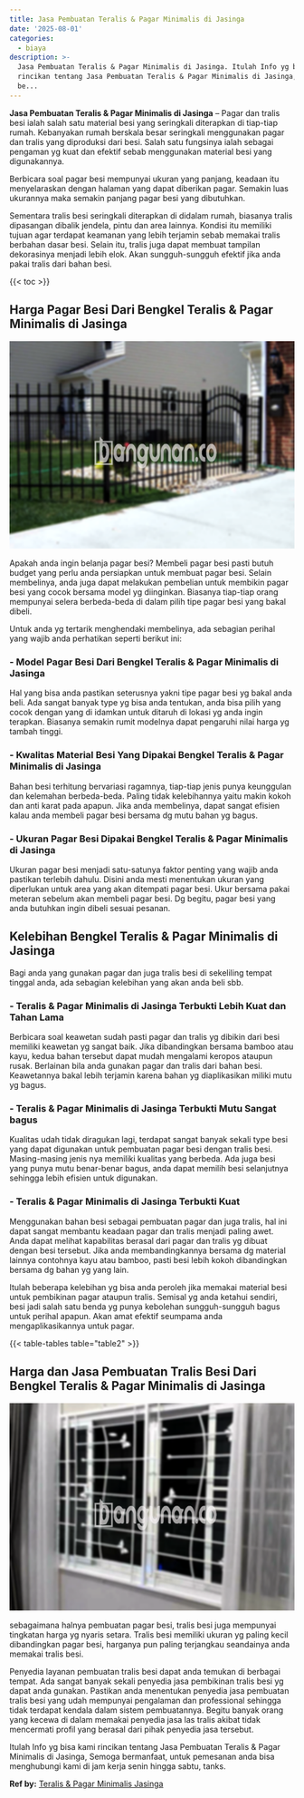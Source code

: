 ```yaml
---
title: Jasa Pembuatan Teralis & Pagar Minimalis di Jasinga
date: '2025-08-01'
categories:
  - biaya
description: >-
  Jasa Pembuatan Teralis & Pagar Minimalis di Jasinga. Itulah Info yg bisa kami
  rincikan tentang Jasa Pembuatan Teralis & Pagar Minimalis di Jasinga, Semoga
  be...
---
```


**Jasa Pembuatan Teralis & Pagar Minimalis di Jasinga** – Pagar dan tralis besi ialah salah satu material besi yang seringkali diterapkan di tiap-tiap rumah. Kebanyakan rumah berskala besar seringkali menggunakan pagar dan tralis yang diproduksi dari besi. Salah satu fungsinya ialah sebagai pengaman yg kuat dan efektif sebab menggunakan material besi yang digunakannya.

Berbicara soal pagar besi mempunyai ukuran yang panjang, keadaan itu menyelaraskan dengan halaman yang dapat diberikan pagar. Semakin luas ukurannya maka semakin panjang pagar besi yang dibutuhkan.

Sementara tralis besi seringkali diterapkan di didalam rumah, biasanya tralis dipasangan dibalik jendela, pintu dan area lainnya. Kondisi itu memiliki tujuan agar terdapat keamanan yang lebih terjamin sebab memakai tralis berbahan dasar besi. Selain itu, tralis juga dapat membuat tampilan dekorasinya menjadi lebih elok. Akan sungguh-sungguh efektif jika anda pakai tralis dari bahan besi.

{{< toc >}}

## Harga Pagar Besi Dari Bengkel Teralis & Pagar Minimalis di Jasinga

![Jasa Pembuatan Teralis & Pagar Minimalis di Jasinga](/images/pagar-minimalis-murah-67.png)

Apakah anda ingin belanja pagar besi? Membeli pagar besi pasti butuh budget yang perlu anda persiapkan untuk membuat pagar besi. Selain membelinya, anda juga dapat melakukan pembelian untuk membikin pagar besi yang cocok bersama model yg diinginkan. Biasanya tiap-tiap orang mempunyai selera berbeda-beda di dalam pilih tipe pagar besi yang bakal dibeli.

Untuk anda yg tertarik menghendaki membelinya, ada sebagian perihal yang wajib anda perhatikan seperti berikut ini:
### \- Model Pagar Besi Dari Bengkel Teralis & Pagar Minimalis di Jasinga

Hal yang bisa anda pastikan seterusnya yakni tipe pagar besi yg bakal anda beli. Ada sangat banyak type yg bisa anda tentukan, anda bisa pilih yang cocok dengan yang di idamkan untuk ditaruh di lokasi yg anda ingin terapkan. Biasanya semakin rumit modelnya dapat pengaruhi nilai harga yg tambah tinggi.

### \- Kwalitas Material Besi Yang Dipakai Bengkel Teralis & Pagar Minimalis di Jasinga

Bahan besi terhitung bervariasi ragamnya, tiap-tiap jenis punya keunggulan dan kelemahan berbeda-beda. Paling tidak kelebihannya yaitu makin kokoh dan anti karat pada apapun. Jika anda membelinya, dapat sangat efisien kalau anda membeli pagar besi bersama dg mutu bahan yg bagus.

### \- Ukuran Pagar Besi Dipakai Bengkel Teralis & Pagar Minimalis di Jasinga

Ukuran pagar besi menjadi satu-satunya faktor penting yang wajib anda pastikan terlebih dahulu. Disini anda mesti menentukan ukuran yang diperlukan untuk area yang akan ditempati pagar besi. Ukur bersama pakai meteran sebelum akan membeli pagar besi. Dg begitu, pagar besi yang anda butuhkan ingin dibeli sesuai pesanan.

## Kelebihan Bengkel Teralis & Pagar Minimalis di Jasinga

Bagi anda yang gunakan pagar dan juga tralis besi di sekeliling tempat tinggal anda, ada sebagian kelebihan yang akan anda beli sbb.

### \- Teralis & Pagar Minimalis di Jasinga Terbukti Lebih Kuat dan Tahan Lama

Berbicara soal keawetan sudah pasti pagar dan tralis yg dibikin dari besi memiliki keawetan yg sangat baik. Jika dibandingkan bersama bamboo atau kayu, kedua bahan tersebut dapat mudah mengalami keropos ataupun rusak. Berlainan bila anda gunakan pagar dan tralis dari bahan besi. Keawetannya bakal lebih terjamin karena bahan yg diaplikasikan miliki mutu yg bagus.

### \- Teralis & Pagar Minimalis di Jasinga Terbukti Mutu Sangat bagus

Kualitas udah tidak diragukan lagi, terdapat sangat banyak sekali type besi yang dapat digunakan untuk pembuatan pagar besi dengan tralis besi. Masing-masing jenis nya memiliki kualitas yang berbeda. Ada juga besi yang punya mutu benar-benar bagus, anda dapat memilih besi selanjutnya sehingga lebih efisien untuk digunakan.

### \- Teralis & Pagar Minimalis di Jasinga Terbukti Kuat

Menggunakan bahan besi sebagai pembuatan pagar dan juga tralis, hal ini dapat sangat membantu keadaan pagar dan tralis menjadi paling awet. Anda dapat melihat kapabilitas berasal dari pagar dan tralis yg dibuat dengan besi tersebut. Jika anda membandingkannya bersama dg material lainnya contohnya kayu atau bamboo, pasti besi lebih kokoh dibandingkan bersama dg bahan yg yang lain.

Itulah beberapa kelebihan yg bisa anda peroleh jika memakai material besi untuk pembikinan pagar ataupun tralis. Semisal yg anda ketahui sendiri, besi jadi salah satu benda yg punya kebolehan sungguh-sungguh bagus untuk perihal apapun. Akan amat efektif seumpama anda mengaplikasikannya untuk pagar.

{{< table-tables table="table2" >}}

## Harga dan Jasa Pembuatan Tralis Besi Dari Bengkel Teralis & Pagar Minimalis di Jasinga

![Jasa Pembuatan Teralis & Pagar Minimalis di Jasinga](/images/teralis-minimalis-murah-21.png)

sebagaimana halnya pembuatan pagar besi, tralis besi juga mempunyai tingkatan harga yg nyaris setara. Tralis besi memiliki ukuran yg paling kecil dibandingkan pagar besi, harganya pun paling terjangkau seandainya anda memakai tralis besi.

Penyedia layanan pembuatan tralis besi dapat anda temukan di berbagai tempat. Ada sangat banyak sekali penyedia jasa pembikinan tralis besi yg dapat anda gunakan. Pastikan anda menentukan penyedia jasa pembuatan tralis besi yang udah mempunyai pengalaman dan professional sehingga tidak terdapat kendala dalam sistem pembuatannya. Begitu banyak orang yang kecewa di dalam memakai penyedia jasa las tralis akibat tidak mencermati profil yang berasal dari pihak penyedia jasa tersebut.

Itulah Info yg bisa kami rincikan tentang Jasa Pembuatan Teralis & Pagar Minimalis di Jasinga, Semoga bermanfaat, untuk pemesanan anda bisa menghubungi kami di jam kerja senin hingga sabtu, tanks.

**Ref by:** [Teralis & Pagar Minimalis Jasinga](https://id.wikipedia.org/wiki/Teralis)
